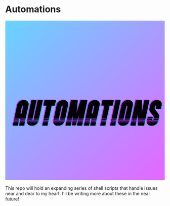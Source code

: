 # Automations

![Shell automations for productivity and fun](./docs/automations-logo.png)

This repo will hold an expanding series of shell scripts that handle issues near and dear to my heart. I'll be writing more about these in the near future!
